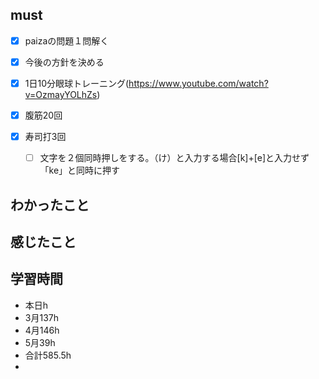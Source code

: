 

## must
- [x] paizaの問題１問解く
- [x] 今後の方針を決める

   
- [x] 1日10分眼球トレーニング(https://www.youtube.com/watch?v=OzmayYOLhZs)
- [x] 腹筋20回
- [x] 寿司打3回
  - [ ] 文字を２個同時押しをする。（け）と入力する場合[k]+[e]と入力せず「ke」と同時に押す



## わかったこと





## 感じたこと





## 学習時間
  - 本日h
  - 3月137h
  - 4月146h
  - 5月39h
  - 合計585.5h
  - 
